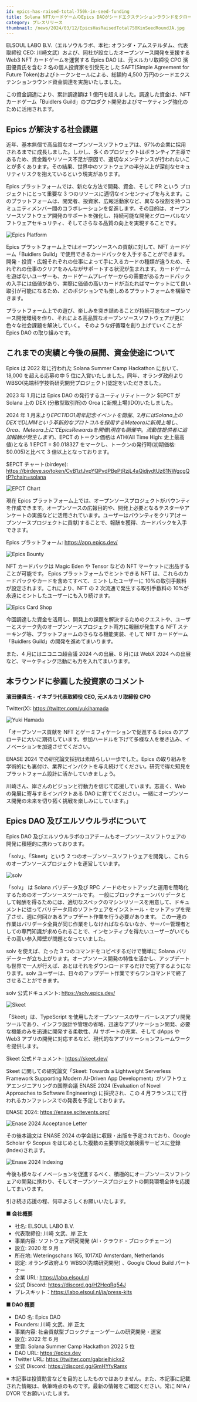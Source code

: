 ```yaml
---
id: epics-has-raised-total-750k-in-seed-funding
title: Solana NFTカードゲームのEpics DAOがシードエクステンションラウンドをクローズ、累計資金調達額は1億円超
category: プレスリリース
thumbnail: /news/2024/03/12/EpicsHasRaisedTotal750KinSeedRoundJA.jpg
---
```


ELSOUL LABO B.V.（エルソウルラボ、本社: オランダ・アムステルダム、代表取締役 CEO: 川崎文武）および、同社が設立したオープンソース開発を支援する Web3 NFT カードゲームを運営する Epics DAO は、元メルカリ取締役 CPO 濱田優貴氏を含む 2 名の個人投資家を引受先とした SAFT(Simple Agreement for Future Token)およびトークンセールによる、総額約 4,500 万円のシードエクステンションラウンド資金調達を実施いたしました。

この資金調達により、累計調達額は 1 億円を超えました。調達した資金は、NFT カードゲーム「Buidlers Guild」のプロダクト開発およびマーケティング強化のために活用されます。

## Epics が解決する社会課題

近年、基本無償で高品質なオープンソースソフトウェアは、97%の企業に採用されるまでに成長しました。しかし、多くのプロジェクトはボランティア主導であるため、資金難やリソース不足が原因で、適切なメンテナンスが行われないことが多くあります。その結果、世界中のソフトウェアの半分以上が深刻なセキュリティリスクを抱えているという現実があります。

Epics プラットフォームでは、新たな方法で開発、資金、そして PR という プロジェクトにとって重要な 3 つのリソースに適切なインセンティブを与えます。このプラットフォームは、開発者、投資家、広報活動家など、異なる役割を持つコミュニティメンバー間のコラボレーションを促進します。その目的は、オープンソースソフトウェア開発のサポートを強化し、持続可能な開発とグローバルなソフトウェアセキュリティ、そしてさらなる品質の向上を実現することです。

![Epics Platform](/news/2024/03/12/EpicsPlatformJA.jpg)

Epics プラットフォーム上ではオープンソースへの貢献に対して、NFT カードゲーム「Buidlers Guild」で使用できるカードパックを入手することができます。開発・投資・広報それぞれの仕事によって手に入るカードの種類が違うため、それぞれの仕事のクリアをみんながサポートする状況が生まれます。カードゲームを遊ばないユーザーも、カードゲームプレイヤーからの需要があるカードパックの入手には価値があり、実際に価値の高いカードが当たればマーケットにて良い取引が可能になるため、どのポジションでも楽しめるプラットフォームを構築できます。

プラットフォーム上での遊び、楽しみを突き詰めることが持続可能なオープンソース開発環境を作り、それによる高品質なオープンソースソフトウェアが更に色々な社会課題を解決していく。
そのような好循環を創り上げていくことが Epics DAO の取り組みです。

## これまでの実績と今後の展開、資金使途について

Epics は 2022 年に行われた Solana Summer Camp Hackathon において、18,000 を超える応募の中 5 位に入賞いたしました。同年、オランダ政府より WBSO(先端科学技術研究開発プロジェクト)認定をいただきました。

2023 年 1 月には Epics DAO の発行するユーティリティトークン $EPCT が Solana 上の DEX (分散型取引所)の Orca に新規上場(IDO)いたしました。

2024 年 1 月末より$EPCT IDO 1周年記念イベントを開催、2月には Solana上のDEX でDLMMという革新的なプロトコルを採用するMeteoraに新規上場し、Orca、Meteora上にてEpics Rewardsを開催(現在も開催中。流動性提供者に追加報酬が発生します)、$EPCT のトークン価格は ATH(All Time High: 史上最高値)となる 1 EPCT = $0.018327 をマークし、トークンの発行時(初期価格: $0.005)と比べて 3 倍以上となっております。

$EPCT チャート(birdeye): https://birdeye.so/token/CvB1ztJvpYQPvdPBePtRzjL4aQidjydtUz61NWgcgQtP?chain=solana

![EPCT Chart](/news/2024/03/12/EPCTpriceMarch2024.jpg)

現在 Epics プラットフォーム上では、オープンソースプロジェクトがバウンティを作成できます。オープンソースの広報目的や、開発上必要となるテスターやアンケートの実施などに活用されています。ユーザーはバウンティをクリア(オープンソースプロジェクトに貢献)することで、報酬を獲得、カードパックを入手できます。

Epics プラットフォーム: https://app.epics.dev/

![Epics Bounty](/news/2024/03/12/EpicsBountyJA.jpg)

NFT カードパックは Magic Eden や Tensor などの NFT マーケットに出品することが可能です。
Epics プラットフォームでミントできる NFT は、これらのカードパックやカードを含めてすべて、ミントしたユーザーに 10%の取引手数料が設定されます。これにより、NFT の 2 次流通で発生する取引手数料の 10%が永遠にミントしたユーザーにも入り続けます。

![Epics Card Shop](/news/2024/03/12/EpicsCardShopJA.jpg)

今回調達した資金を活用し、開発上の課題を解決するためのクエストや、ユーザーとステーク先のオープンソースプロジェクト両方に報酬が発生する NFT ステーキング等、プラットフォームのさらなる機能実装、そして NFT カードゲーム「Buidlers Guild」の開発を進めてまいります。

また、4 月にはニコニコ超会議 2024 への出展、8 月には WebX 2024 への出展など、マーケティング活動にも力を入れてまいります。

## 本ラウンドに参画した投資家のコメント

**濱田優貴氏 - イネブラ代表取締役 CEO, 元メルカリ取締役 CPO**

Twitter(X): https://twitter.com/yukihamada

![Yuki Hamada](/news/2024/03/12/YukiHamada.png)

「オープンソース貢献を NFT とゲーミフィケーションで促進する Epics のアプローチに大いに期待しています。参加ハードルを下げて多様な人を巻き込み、イノベーションを加速させてください。

ENASE 2024 での研究論文採択は素晴らしい一歩でした。Epics の取り組みを学術的にも裏付け、業界にインパクトを与え続けてください。研究で得た知見をプラットフォーム設計に活かしていきましょう。

川崎さん、岸さんのビジョンと行動力を信じて応援しています。志高く、Web の発展に寄与するインパクトある DAO に育ててください。一緒にオープンソース開発の未来を切り拓く挑戦を楽しみにしています。」

## Epics DAO 及びエルソウルラボについて

Epics DAO 及びエルソウルラボのコアチームもオープンソースソフトウェアの開発に積極的に携わっております。

「solv」、「Skeet」という 2 つのオープンソースソフトウェアを開発し、これらのオープンソースプロジェクトを運営しています。

![solv](/news/2024/03/12/solvJA.jpg)

「solv」 は Solana バリデータ及び RPC ノードのセットアップと運用を簡略化するためのオープンソースツールです。
一般にブロックチェーンバリデータとして報酬を得るためには、適切なスペックのマシンリソースを用意して、ドキュメントに従ってバリデータ用のソフトウェアをインストール・セットアップを完了させ、週に何回かあるアップデート作業を行う必要があります。
この一連の作業はバリデータ全員が同じ作業をしなければならないなか、サーバー管理者としての専門知識が求められることで、インセンティブを得たいユーザーがいてもその高い参入障壁が問題となっていました。

solv を使えば、たった 3 つのコマンドをコピペするだけで簡単に Solana バリデーターが立ち上がります。オープンソース開発の特性を活かし、アップデートも世界で一人が行えば、あとはそれをダウンロードするだけで完了するようになります。solv ユーザーは、日々のアップデート作業ですらワンコマンドで終了させることができます。

solv 公式ドキュメント: https://solv.epics.dev/

![Skeet](/news/2024/03/12/SkeetV2JA.jpg)

「Skeet」は、TypeScript を使用したオープンソースのサーバーレスアプリ開発ツールであり、インフラ設計や管理の省略、迅速なアプリケーション開発、必要な機能のみを迅速に開発する柔軟性、AI サポートの充実、そして dApps や Web3 アプリの開発に対応するなど、現代的なアプリケーションフレームワークを提供します。

Skeet 公式ドキュメント: https://skeet.dev/

Skeet に関しての研究論文「Skeet: Towards a Lightweight Serverless Framework Supporting Modern AI-Driven App Development」がソフトウェアエンジニアリングの国際会議 ENASE 2024 (Evaluation of Novel Approaches to Software Engineering) に採択され、この 4 月フランスにて行われるカンファレンスでの発表を予定しております。

ENASE 2024: https://enase.scitevents.org/

![Enase 2024 Acceptance Letter](/news/2024/03/12/AcceptanceLetter.jpg)

その後本論文は ENASE 2024 の学会誌に収録・出版を予定されており、Google Scholar や Scopus をはじめとした複数の主要学術文献検索サービスに登録(Index)されます。

![Enase 2024 Indexing](/news/2024/03/12/SkeetENASEIndexing.jpg)

今後も様々なイノベーションを促進するべく、積極的にオープンソースソフトウェアの開発に携わり、そしてオープンソースプロジェクトの開発環境全体を応援してまいります。

引き続き応援の程、何卒よろしくお願いいたします。

**■ 会社概要**

- 社名: ELSOUL LABO B.V.
- 代表取締役: 川崎 文武、岸 正太
- 事業内容: ソフトウェア研究開発 (AI・クラウド・ブロックチェーン)
- 設立: 2020 年 9 月
- 所在地: Weteringschans 165, 1017XD Amsterdam, Netherlands
- 認定: オランダ政府より WBSO(先端研究開発) 、Google Cloud Build パートナー
- 企業 URL: https://labo.elsoul.nl
- 公式 Discord: https://discord.gg/H2HeqRq54J
- プレスキット：https://labo.elsoul.nl/ja/press-kits

**■ DAO 概要**

- DAO 名: Epics DAO
- Founders: 川崎 文武、岸 正太
- 事業内容: 社会貢献型ブロックチェーンゲームの研究開発・運営
- 設立: 2022 年 6 月
- 受賞: Solana Summer Camp Hackathon 2022 5 位
- DAO URL: https://epics.dev
- Twitter URL: https://twitter.com/gabrielhicks2
- 公式 Discord: https://discord.gg/GmHYfyRamx

※ 本記事は投資助言などを目的としたものではありません。また、本記事に記載された情報は、執筆時点のものです。最新の情報をご確認ください。常に NFA / DYOR でお願いいたします。
